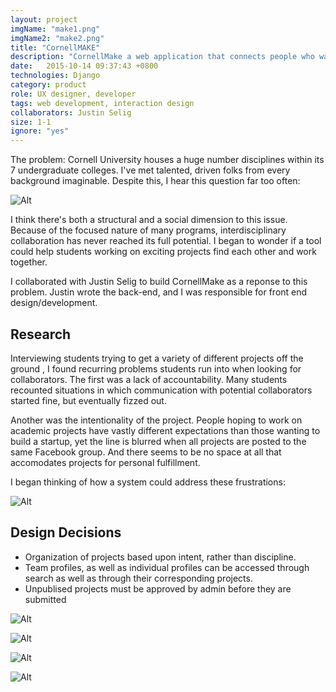 ```yaml
---
layout: project
imgName: "make1.png"
imgName2: "make2.png"
title: "CornellMAKE"
description: "CornellMake a web application that connects people who want to collaborate."
date:   2015-10-14 09:37:43 +0800
technologies: Django
category: product
role: UX designer, developer
tags: web development, interaction design
collaborators: Justin Selig
size: 1-1
ignore: "yes"
---
```

The problem: Cornell University houses a huge number disciplines within its 7 undergraduate colleges. I've met talented, driven folks from every background imaginable. Despite this, I hear this question far too often:

![Alt]({{site.baseurl}}/img/cornellmake/sketch.jpg)

I think there's both a structural and a social dimension to this issue. Because of the focused nature of many programs, interdisciplinary collaboration has never reached its full potential. I began to wonder if a tool could help students working on exciting projects find each other and work together. 

I collaborated with Justin Selig to build CornellMake as a reponse to this problem. Justin wrote the back-end, and I was responsible for front end design/development.

Research
-------

Interviewing students trying to get a variety of different projects off the ground , I found recurring problems students run into when looking for collaborators. The first was a lack of accountability. Many students recounted situations in which communication with potential collaborators started fine, but eventually fizzed out.

Another was the intentionality of the project. People hoping to work on academic projects have vastly different expectations than those wanting to build a startup, yet the line is blurred when all projects are posted to the same Facebook group. And there seems to be no space at all that accomodates projects for personal fulfillment.

I began thinking of how a system could address these frustrations:

![Alt]({{site.baseurl}}/img/cornellmake/productarchitecture.jpg)

Design Decisions
---------

* Organization of projects based upon intent, rather than discipline.
* Team profiles, as well as individual profiles can be accessed through search as well as through their corresponding projects.
* Unpublised projects must be approved by admin before they are submitted

![Alt]({{site.baseurl}}/img/cornellmake/screen1.jpg)

![Alt]({{site.baseurl}}/img/cornellmake/screen2.jpg)

![Alt]({{site.baseurl}}/img/cornellmake/screen3.jpg)

![Alt]({{site.baseurl}}/img/cornellmake/screen4.jpg)






